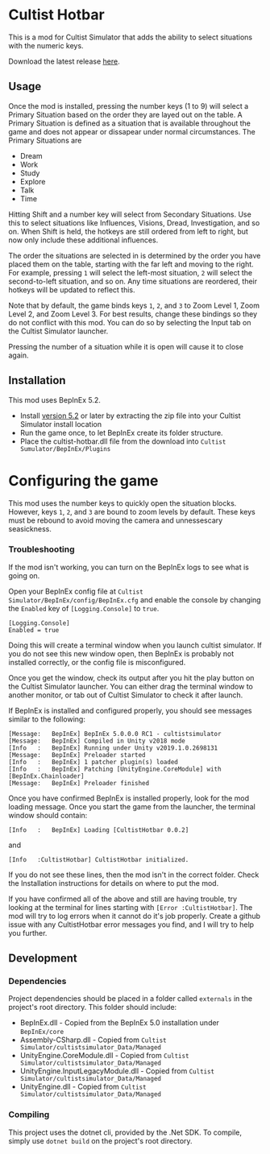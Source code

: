 # Cultist Hotbar

This is a mod for Cultist Simulator that adds the ability to select situations with the numeric keys.

Download the latest release [here](https://github.com/RoboPhred/cultist-hotbar/releases/).

## Usage

Once the mod is installed, pressing the number keys (1 to 9) will select a Primary Situation based on the order they are layed out on the table.
A Primary Situation is defined as a situation that is available throughout the game and does not appear or dissapear under normal circumstances.
The Primary Situations are

- Dream
- Work
- Study
- Explore
- Talk
- Time

Hitting Shift and a number key will select from Secondary Situations. Use this to select situations like Influences, Visions, Dread, Investigation, and so on.
When Shift is held, the hotkeys are still ordered from left to right, but now only include these additional influences.

The order the situations are selected in is determined by the order you have placed them on the table, starting with the far left and moving to the right.
For example, pressing `1` will select the left-most situation, `2` will select the second-to-left situation, and so on.
Any time situations are reordered, their hotkeys will be updated to reflect this.

Note that by default, the game binds keys `1`, `2`, and `3` to Zoom Level 1, Zoom Level 2, and Zoom Level 3. For best results, change these bindings so they
do not conflict with this mod. You can do so by selecting the Input tab on the Cultist Simulator launcher.

Pressing the number of a situation while it is open will cause it to close again.

## Installation

This mod uses BepInEx 5.2.

- Install [version 5.2](https://github.com/BepInEx/BepInEx/releases/tag/v5.2) or later by extracting the zip file into your Cultist Simulator install location
- Run the game once, to let BepInEx create its folder structure.
- Place the cultist-hotbar.dll file from the download into `Cultist Sumulator/BepInEx/Plugins`

# Configuring the game

This mod uses the number keys to quickly open the situation blocks. However, keys `1`, `2`, and `3` are bound to zoom levels by default. These keys must be rebound to avoid moving the camera and unnessescary seasickness.

### Troubleshooting

If the mod isn't working, you can turn on the BepInEx logs to see what is going on.

Open your BepInEx config file at `Cultist Simulator/BepInEx/config/BepInEx.cfg` and enable the console by changing the `Enabled` key of `[Logging.Console]` to `true`.

```
[Logging.Console]
Enabled = true
```

Doing this will create a terminal window when you launch cultist simulator. If you do not see this new window open, then BepInEx is probably not installed correctly,
or the config file is misconfigured.

Once you get the window, check its output after you hit the play button on the Cultist Simulator launcher. You can either drag the terminal window to another
monitor, or tab out of Cultist Simulator to check it after launch.

If BepInEx is installed and configured properly, you should see messages similar to the following:

```
[Message:   BepInEx] BepInEx 5.0.0.0 RC1 - cultistsimulator
[Message:   BepInEx] Compiled in Unity v2018 mode
[Info   :   BepInEx] Running under Unity v2019.1.0.2698131
[Message:   BepInEx] Preloader started
[Info   :   BepInEx] 1 patcher plugin(s) loaded
[Info   :   BepInEx] Patching [UnityEngine.CoreModule] with [BepInEx.Chainloader]
[Message:   BepInEx] Preloader finished
```

Once you have confirmed BepInEx is installed properly, look for the mod loading message. Once you start the game from the launcher, the terminal window should contain:

```
[Info   :   BepInEx] Loading [CultistHotbar 0.0.2]
```

and

```
[Info   :CultistHotbar] CultistHotbar initialized.
```

If you do not see these lines, then the mod isn't in the correct folder. Check the Installation instructions for details on where to put the mod.

If you have confirmed all of the above and still are having trouble, try looking at the terminal for lines starting with `[Error :CultistHotbar]`. The mod will
try to log errors when it cannot do it's job properly. Create a github issue with any CultistHotbar error messages you find, and I will try to help you further.

## Development

### Dependencies

Project dependencies should be placed in a folder called `externals` in the project's root directory.
This folder should include:

- BepInEx.dll - Copied from the BepInEx 5.0 installation under `BepInEx/core`
- Assembly-CSharp.dll - Copied from `Cultist Simulator/cultistsimulator_Data/Managed`
- UnityEngine.CoreModule.dll - Copied from `Cultist Simulator/cultistsimulator_Data/Managed`
- UnityEngine.InputLegacyModule.dll - Copied from `Cultist Simulator/cultistsimulator_Data/Managed`
- UnityEngine.dll - Copied from `Cultist Simulator/cultistsimulator_Data/Managed`

### Compiling

This project uses the dotnet cli, provided by the .Net SDK. To compile, simply use `dotnet build` on the project's root directory.
